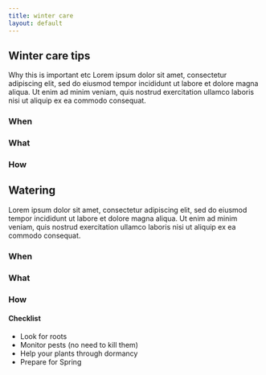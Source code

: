 ```yaml
---
title: winter care
layout: default
---
```



<!-- Text section -->
<section>
    <article> 
        <div class="text-item">
            <h2>Winter care tips</h2>
            <p>Why this is important etc Lorem ipsum dolor sit amet, consectetur adipiscing elit, sed do eiusmod tempor incididunt ut labore et dolore magna aliqua. Ut enim ad minim veniam, quis nostrud exercitation ullamco laboris nisi ut aliquip ex ea commodo consequat.</p>
            <h3>When</h3>
            <h3>What</h3>
            <h3>How</h3>
        </div>
        <div class="text-item">
            <h2>Watering</h2>
            <p>Lorem ipsum dolor sit amet, consectetur adipiscing elit, sed do eiusmod tempor incididunt ut labore et dolore magna aliqua. Ut enim ad minim veniam, quis nostrud exercitation ullamco laboris nisi ut aliquip ex ea commodo consequat.</p>
            <h3>When</h3>
            <h3>What</h3>
            <h3>How</h3>
        </div>
        <h4>Checklist</h4>
        <ul>
          <li>Look for roots</li>
          <li>Monitor pests (no need to kill them)</li>
          <li>Help your plants through dormancy</li>
          <li>Prepare for Spring</li>
        </ul>
    </article>
</section>